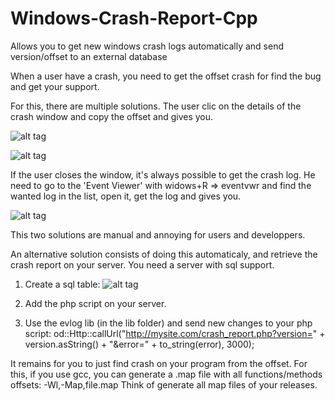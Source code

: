 # Windows-Crash-Report-Cpp
Allows you to get new windows crash logs automatically and send version/offset to an external database

When a user have a crash, you need to get the offset crash for find the bug and get your support.

For this, there are multiple solutions.
The user clic on the details of the crash window and copy the offset and gives you.

![alt tag](https://cloud.githubusercontent.com/assets/10281739/10380884/f1a88c40-6e16-11e5-8f6b-bb3275ea03da.png)

![alt tag](https://cloud.githubusercontent.com/assets/10281739/10380889/f706f528-6e16-11e5-8dfa-7002ba57333c.png)

If the user closes the window, it's always possible to get the crash log.
He need to go to the 'Event Viewer' with widows+R => eventvwr
and find the wanted log in the list, open it, get the log and gives you.

![alt tag](https://cloud.githubusercontent.com/assets/10281739/10380887/f6f04f62-6e16-11e5-9fd5-039f1fefb8b0.png)

This two solutions are manual and annoying for users and developpers.


An alternative solution consists of doing this automaticaly, and retrieve the crash report on your server.
You need a server with sql support.

1. Create a sql table:
![alt tag](https://cloud.githubusercontent.com/assets/10281739/10381038/1260d87e-6e18-11e5-838d-33e34e5d3211.png)

2. Add the php script on your server.

3. Use the evlog lib (in the lib folder) and send new changes to your php script:
od::Http::callUrl("http://mysite.com/crash_report.php?version=" + version.asString() + "&error=" + to_string(error), 3000);


It remains for you to just find crash on your program from the offset.
For this, if you use gcc, you can generate a .map file with all functions/methods offsets: -Wl,-Map,file.map
Think of generate all map files of your releases.

